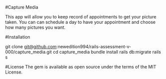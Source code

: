 #Capture Media

This app will allow you to keep record of appointments to get your picture taken. You can can schedule a day to have your appointment and choose how many pictures you want.

#Installation

git clone git@github.com:newedition994/rails-assessment-v-000/capture_media.git
cd capture_media
bundle install
rails db:migrate
rails s

#License
The gem is available as open source under the terms of the MIT License.
